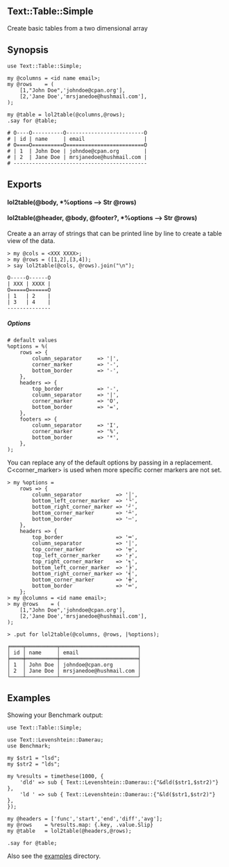 ## Text::Table::Simple

Create basic tables from a two dimensional array

## Synopsis

    use Text::Table::Simple;

    my @columns = <id name email>;
    my @rows    = (
        [1,"John Doe",'johndoe@cpan.org'],
        [2,'Jane Doe','mrsjanedoe@hushmail.com'],
    );

    my @table = lol2table(@columns,@rows);
    .say for @table;

    # O----O----------O-------------------------O
    # | id | name     | email                   |
    # O====O==========O=========================O
    # | 1  | John Doe | johndoe@cpan.org        |
    # | 2  | Jane Doe | mrsjanedoe@hushmail.com |
    # -------------------------------------------

## Exports

#### lol2table(@body, *%options --> Str @rows)

#### lol2table(@header, @body, @footer?, *%options --> Str @rows)

Create a an array of strings that can be printed line by line to create a table view of the data.

    > my @cols = <XXX XXXX>;
    > my @rows = ([1,2],[3,4]);
    > say lol2table(@cols, @rows).join("\n");

    O-----O------O
    | XXX | XXXX |
    O=====O======O
    | 1   | 2    |
    | 3   | 4    |
    --------------

##### Options

    # default values
    %options = %(
        rows => {
            column_separator     => '|',
            corner_marker        => '-',
            bottom_border        => '-',
        },
        headers => {
            top_border           => '-',
            column_separator     => '|',
            corner_marker        => 'O',
            bottom_border        => '=',
        },
        footers => {
            column_separator     => 'I',
            corner_marker        => '%',
            bottom_border        => '*',
        },
    );

You can replace any of the default options by passing in a replacement.
C<corner_marker> is used when more specific corner markers are not set.

    > my %options =
        rows => {
            column_separator           => '│',
            bottom_left_corner_marker  => '└',
            bottom_right_corner_marker => '┘',
            bottom_corner_marker       => '┴',
            bottom_border              => '─',
        },
        headers => {
            top_border                 => '═',
            column_separator           => '│',
            top_corner_marker          => '╤',
            top_left_corner_marker     => '╒',
            top_right_corner_marker    => '╕',
            bottom_left_corner_marker  => '╞',
            bottom_right_corner_marker => '╡',
            bottom_corner_marker       => '╪',
            bottom_border              => '═',
        };
    > my @columns = <id name email>;
    > my @rows    = (
        [1,"John Doe",'johndoe@cpan.org'],
        [2,'Jane Doe','mrsjanedoe@hushmail.com'],
    );

    > .put for lol2table(@columns, @rows, |%options);

    ╒════╤══════════╤═════════════════════════╕
    │ id │ name     │ email                   │
    ╞════╪══════════╪═════════════════════════╡
    │ 1  │ John Doe │ johndoe@cpan.org        │
    │ 2  │ Jane Doe │ mrsjanedoe@hushmail.com │
    └────┴──────────┴─────────────────────────┘

## Examples

Showing your Benchmark output:

    use Text::Table::Simple;

    use Text::Levenshtein::Damerau; 
    use Benchmark;

    my $str1 = "lsd";
    my $str2 = "lds";

    my %results = timethese(1000, {
        'dld' => sub { Text::Levenshtein::Damerau::{"&dld($str1,$str2)"} },
        'ld ' => sub { Text::Levenshtein::Damerau::{"&ld($str1,$str2)"}  },
    });

    my @headers = ['func','start','end','diff','avg'];
    my @rows    = %results.map: {.key, .value.Slip}
    my @table   = lol2table(@headers,@rows);

    .say for @table;

Also see the [examples](https://github.com/ugexe/Raku-Text--Table--Simple/tree/main/examples) directory.
